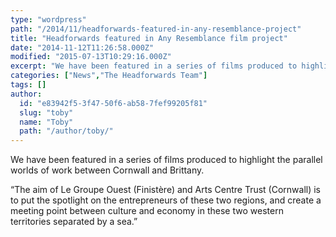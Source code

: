 ```yaml
---
type: "wordpress"
path: "/2014/11/headforwards-featured-in-any-resemblance-project"
title: "Headforwards featured in Any Resemblance film project"
date: "2014-11-12T11:26:58.000Z"
modified: "2015-07-13T10:29:16.000Z"
excerpt: "We have been featured in a series of films produced to highlight the parallel worlds of work between Cornwall and Brittany. “The aim of Le Groupe Ouest (Finistère) and Arts Centre Trust (Cornwall) is to put the spotlight on the entrepreneurs of these two regions, and create a meeting point between culture and economy in these two western …"
categories: ["News","The Headforwards Team"]
tags: []
author:
  id: "e83942f5-3f47-50f6-ab58-7fef99205f81"
  slug: "toby"
  name: "Toby"
  path: "/author/toby/"
---
```

We have been featured in a series of films produced to highlight the parallel worlds of work between Cornwall and Brittany.

“The aim of Le Groupe Ouest (Finistère) and Arts Centre Trust (Cornwall) is to put the spotlight on the entrepreneurs of these two regions, and create a meeting point between culture and economy in these two western territories separated by a sea.”